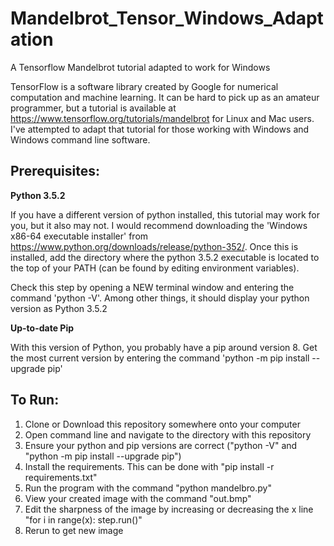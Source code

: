 # Mandelbrot_Tensor_Windows_Adaptation
A Tensorflow Mandelbrot tutorial adapted to work for Windows

TensorFlow is a software library created by Google for numerical computation and machine learning. It can be hard to pick up as an amateur programmer, but a tutorial is available at https://www.tensorflow.org/tutorials/mandelbrot for Linux and Mac users. I've attempted to adapt that tutorial for those working with Windows and Windows command line software.

## Prerequisites:


**Python 3.5.2**

If you have a different version of python installed, this tutorial may work for you, but it also may not. I would recommend downloading the 'Windows x86-64 executable installer' from https://www.python.org/downloads/release/python-352/. Once this is installed, add the directory where the python 3.5.2 executable is located to the top of your PATH (can be found by editing environment variables).

Check this step by opening a NEW terminal window and entering the command 'python -V'. Among other things, it should display your python version as Python 3.5.2


**Up-to-date Pip**

With this version of Python, you probably have a pip around version 8. Get the most current version by entering the command 'python -m pip install --upgrade pip'


## To Run:

1. Clone or Download this repository somewhere onto your computer
2. Open command line and navigate to the directory with this repository
3. Ensure your python and pip versions are correct ("python -V" and "python -m pip install --upgrade pip")
4. Install the requirements. This can be done with "pip install -r requirements.txt"
5. Run the program with the command "python mandelbro.py"
6. View your created image with the command "out.bmp"
7. Edit the sharpness of the image by increasing or decreasing the x line "for i in range(x): step.run()"
8. Rerun to get new image